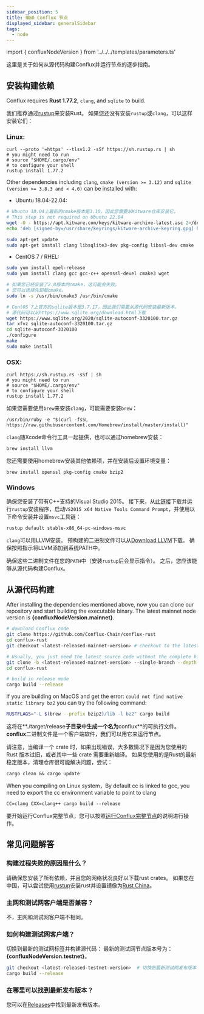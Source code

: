 ```yaml
---
sidebar_position: 5
title: 编译 Conflux 节点
displayed_sidebar: generalSidebar
tags:
  - node
---
```


import { confluxNodeVersion } from '../../../templates/parameters.ts'

这里是关于如何从源代码构建Conflux并运行节点的逐步指南。

## 安装构建依赖

Conflux requires **Rust 1.77.2**, `clang`, and `sqlite` to build.

我们推荐通过[rustup](https://rustup.rs/)来安装Rust。 如果您还没有安装`rustup`或`clang`，可以这样安装它们：

### Linux:

```shell
curl --proto '=https' --tlsv1.2 -sSf https://sh.rustup.rs | sh
# you might need to run 
# source "$HOME/.cargo/env"
# to configure your shell
rustup install 1.77.2
```

Other dependencies including `clang`, `cmake (version >= 3.12)` and `sqlite (version >= 3.8.3 and < 4.0)` can be installed with:

- Ubuntu 18.04-22.04:

```bash
# Ubuntu 18.04上最新的cmake版本是3.10，因此您需要从Kitware仓库安装它。
# This step is not required on Ubuntu 22.04
wget -O - https://apt.kitware.com/keys/kitware-archive-latest.asc 2>/dev/null | gpg --dearmor - | sudo tee /usr/share/keyrings/kitware-archive-keyring.gpg >/dev/null
echo 'deb [signed-by=/usr/share/keyrings/kitware-archive-keyring.gpg] https://apt.kitware.com/ubuntu/ bionic main' | sudo tee /etc/apt/sources.list.d/kitware.list >/dev/null

sudo apt-get update
sudo apt-get install clang libsqlite3-dev pkg-config libssl-dev cmake
```

- CentOS 7 / RHEL:

```bash
sudo yum install epel-release
sudo yum install clang gcc gcc-c++ openssl-devel cmake3 wget

# 如果您已经安装了2.8版本的cmake，这可能会失败。
# 您可以选择先卸载cmake。
sudo ln -s /usr/bin/cmake3 /usr/bin/cmake

# CentOS 7上官方的sqlite版本是3.7.17，因此我们需要从源代码安装最新版本。
# 源代码可以从https://www.sqlite.org/download.html下载
wget https://www.sqlite.org/2020/sqlite-autoconf-3320100.tar.gz
tar xfvz sqlite-autoconf-3320100.tar.gz
cd sqlite-autoconf-3320100
./configure
make
sudo make install
```

### OSX:

```shell
curl https://sh.rustup.rs -sSf | sh
# you might need to run 
# source "$HOME/.cargo/env"
# to configure your shell
rustup install 1.77.2
```

如果您需要使用`brew`来安装`clang`，可能需要安装`brew`：

```shell
/usr/bin/ruby -e "$(curl -fsSL https://raw.githubusercontent.com/Homebrew/install/master/install)"
```

`clang`随Xcode命令行工具一起提供，也可以通过homebrew安装：

```shell
brew install llvm
```

您还需要使用homebrew安装其他依赖项，并在安装后设置环境变量：

```shell
brew install openssl pkg-config cmake bzip2 
```

### Windows

确保您安装了带有C++支持的Visual Studio 2015。 接下来，从[此链接](https://static.rust-lang.org/rustup/dist/x86_64-pc-windows-msvc/rustup-init.exe)下载并运行`rustup`安装程序，启动`VS2015 x64 Native Tools Command Prompt`，并使用以下命令安装并设置`msvc`工具链：

```shell
rustup default stable-x86_64-pc-windows-msvc
```

`clang`可以用LLVM安装。 预构建的二进制文件可以从[Download LLVM](https://releases.llvm.org/download.html#8.0.0)下载。 确保按照指示将LLVM添加到系统PATH中。

确保这些二进制文件在您的`PATH`中（安装`rustup`后会显示指令）。 之后，您应该能够从源代码构建Conflux。

## 从源代码构建

After installing the dependencies mentioned above, now you can clone our repository and start building the executable binary. The latest mainnet node version is **{confluxNodeVersion.mainnet}**.

```bash
# download Conflux code
git clone https://github.com/Conflux-Chain/conflux-rust
cd conflux-rust
git checkout <latest-released-mainnet-version> # checkout to the latest release version

# Usually, you just need the latest source code without the complete history. You can speed up the cloning process with the following command.
git clone -b <latest-released-mainnet-version> --single-branch --depth 1 https://github.com/Conflux-Chain/conflux-rust.git
cd conflux-rust

# build in release mode
cargo build --release
```

If you are building on MacOS and get the error: `could not find native static library bz2` you can try the following command:

```bash
RUSTFLAGS="-L $(brew --prefix bzip2)/lib -l bz2" cargo build
```


这将在**./target/release**子目录中生成一个名为**conflux**的可执行文件。 **conflux**二进制文件是一个客户端软件，我们可以用它来运行节点。

请注意，当编译一个 crate 时，如果出现错误，大多数情况下是因为您使用的 Rust 版本过旧，或者其中一些 crate 需要重新编译。 如果您使用的是Rust的最新稳定版本，清理仓库很可能解决问题，尝试：

```shell
cargo clean && cargo update
```
When you compiling on Linux system，By default cc is linked to gcc, you need to export the cc environment variable to point to clang

```shell
CC=clang CXX=clang++ cargo build --release
```

要开始运行Conflux完整节点，您可以按照[运行Conflux完整节点](./running-full-node.md)的说明进行操作。

## 常见问题解答

### 构建过程失败的原因是什么？

请确保您安装了所有依赖，并且您的网络状况良好以下载rust crates。 如果您在中国，可以尝试使用[rustup](https://rustup.rs/)安装rust并设置镜像为[Rust China](https://mirrors.tuna.tsinghua.edu.cn/help/rustup/)。

### 主网和测试网客户端是否兼容？

不，主网和测试网客户端不相同。

### 如何构建测试网客户端？

切换到最新的测试网标签并构建源代码： 最新的测试网节点版本号为：**{confluxNodeVersion.testnet}**。

```bash
git checkout <latest-released-testnet-version>  # 切换到最新测试网发布版本
cargo build --release
```

### 在哪里可以找到最新发布版本？

您可以在[Releases](https://github.com/Conflux-Chain/conflux-rust/releases)中找到最新发布版本。
